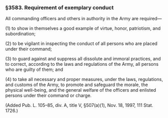 ### §3583. Requirement of exemplary conduct ###

All commanding officers and others in authority in the Army are required—

(1) to show in themselves a good example of virtue, honor, patriotism, and subordination;

(2) to be vigilant in inspecting the conduct of all persons who are placed under their command;

(3) to guard against and suppress all dissolute and immoral practices, and to correct, according to the laws and regulations of the Army, all persons who are guilty of them; and

(4) to take all necessary and proper measures, under the laws, regulations, and customs of the Army, to promote and safeguard the morale, the physical well-being, and the general welfare of the officers and enlisted persons under their command or charge.

(Added Pub. L. 105–85, div. A, title V, §507(a)(1), Nov. 18, 1997, 111 Stat. 1726.)